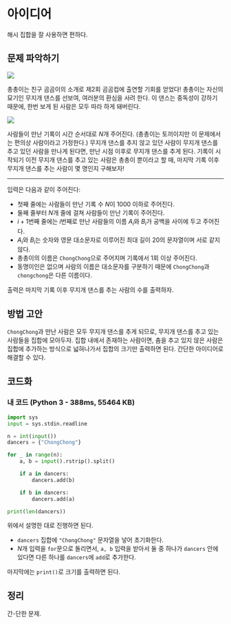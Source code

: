 # 아이디어
해시 집합을 잘 사용하면 편하다.

## 문제 파악하기
![](https://velog.velcdn.com/images/aoi-aoba/post/3a8d549f-770b-49e3-a3c6-828581c3a134/image.avif)

총총이는 친구 곰곰이의 소개로 제2회 곰곰컵에 출연할 기회를 얻었다! 총총이는 자신의 묘기인 무지개 댄스를 선보여, 여러분의 환심을 사려 한다. 이 댄스는 중독성이 강하기 때문에, 한번 보게 된 사람은 모두 따라 하게 돼버린다.

![](https://velog.velcdn.com/images/aoi-aoba/post/235afbf9-82ee-42eb-b9f9-690ea076f2c7/image.avif)

사람들이 만난 기록이 시간 순서대로 $N$개 주어진다. (총총이는 토끼이지만 이 문제에서는 편의상 사람이라고 가정한다.) 무지개 댄스를 추지 않고 있던 사람이 무지개 댄스를 추고 있던 사람을 만나게 된다면, 만난 시점 이후로 무지개 댄스를 추게 된다. 기록이 시작되기 이전 무지개 댄스를 추고 있는 사람은 총총이 뿐이라고 할 때, 마지막 기록 이후 무지개 댄스를 추는 사람이 몇 명인지 구해보자!

---

입력은 다음과 같이 주어진다:
- 첫째 줄에는 사람들이 만난 기록 수 $N$이 1000 이하로 주어진다.
- 둘째 줄부터 $N$개 줄에 걸쳐 사람들이 만난 기록이 주어진다.
- $i+1$번째 줄에는 $i$번째로 만난 사람들의 이름 $A_i$와 $B_i$가 공백을 사이에 두고 주어진다.
- $A_i$와 $B_i$는 숫자와 영문 대소문자로 이루어진 최대 길이 20의 문자열이며 서로 같지 않다.
- 총총이의 이름은 `ChongChong`으로 주어지며 기록에서 1회 이상 주어진다.
- 동명이인은 없으며 사람의 이름은 대소문자를 구분하기 때문에 `ChongChong`과 `chongchong`은 다른 이름이다.

출력은 마지막 기록 이후 무지개 댄스를 추는 사람의 수를 출력하자.

## 방법 고안
`ChongChong`과 만난 사람은 모두 무지개 댄스를 추게 되므로, 무지개 댄스를 추고 있는 사람들을 집합에 모아두자. 집합 내에서 존재하는 사람이면, 춤을 추고 있지 않은 사람은 집합에 추가하는 방식으로 넓혀나가서 집합의 크기만 출력하면 된다. 간단한 아이디어로 해결할 수 있다.

## 코드화
### 내 코드 (Python 3 - 388ms, 55464 KB)
```python
import sys
input = sys.stdin.readline

n = int(input())
dancers = {"ChongChong"}

for _ in range(n):
    a, b = input().rstrip().split()

    if a in dancers:
        dancers.add(b)

    if b in dancers:
        dancers.add(a)

print(len(dancers))
```

위에서 설명한 대로 진행하면 된다.
- `dancers` 집합에 `"ChongChong"` 문자열을 넣어 초기화한다.
- $N$개 입력을 `for`문으로 돌리면서, `a, b` 입력을 받아서 둘 중 하나가 `dancers` 안에 있다면 다른 하나를 `dancers`에 `add`로 추가한다.

마지막에는 `print()`로 크기를 출력하면 된다.
  
## 정리
간-단한 문제.
